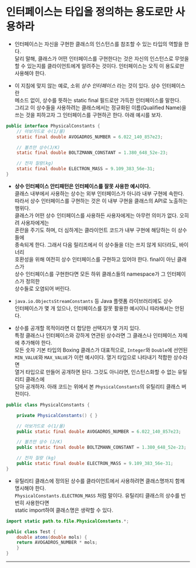 # 인터페이스는 타입을 정의하는 용도로만 사용하라

- 인터페이스는 자신을 구현한 클래스의 인스턴스를 참조할 수 있는 타입의 역할을 한다.  
  달리 말해, 클래스가 어떤 인터페이스를 구현한다는 것은 자신의 인스턴스로 무엇을  
  할 수 있는지를 클라이언트에게 알려주는 것이다. 인터페이스는 오직 이 용도로만  
  사용해야 한다.

- 이 지침에 맞지 않는 예로, 소위 _상수 인터페이스_ 라는 것이 있다. 상수 인터페이스란  
  메소드 없이, 상수를 뜻하는 static final 필드로만 가득찬 인터페이스를 말한다.  
  그리고 이 상수들을 사용하려는 클래스에서는 정규화된 이름(Qualified Name)을  
  쓰는 것을 피하고자 그 인터페이스를 구현하곤 한다. 아래 예시를 보자.

```java
public interface PhysicalConstants {
    // 아보가드로 수(1/몰)
    static final double AVOGADROS_NUMBER = 6.022_140_857e23;

    // 볼츠만 상수(J/K)
    static final double BOLTZMANN_CONSTANT = 1.380_648_52e-23;

    // 전자 질량(kg)
    static final double ELECTRON_MASS = 9.109_383_56e-31;
}
```

- **상수 인터페이스 안티패턴은 인터페이스를 잘못 사용한 예시이다.**  
  클래스 내부에서 사용하는 상수는 외부 인터페이스가 아니라 내부 구현에 속한다.  
  따라서 상수 인터페이스를 구현하는 것은 이 내부 구현을 클래스의 API로 노출하는 행위다.  
  클래스가 어떤 상수 인터페이스를 사용하든 사용자에게는 아무런 의미가 없다. 오히려 사용자에게는  
  혼란을 주기도 하며, 더 심하게는 클라이언트 코드가 내부 구현에 해당하는 이 상수들에  
  종속되게 한다. 그래서 다음 릴리즈에서 이 상수들을 더는 쓰지 않게 되더라도, 바이너리  
  호환성을 위해 여전히 상수 인터페이스를 구현하고 있어야 한다. final이 아닌 클래스가  
  상수 인터페이스를 구현한다면 모든 하위 클래스들의 namespace가 그 인터페이스가 정의한  
  상수들로 오염되어 버린다.

- `java.io.ObjectsStreamConstants` 등 Java 플랫폼 라이브러리에도 상수  
  인터페이스가 몇 개 있으나, 인터페이스를 잘못 활용한 예시이니 따라해서는 안된다.

- 상수를 공개할 목적이라면 더 합당한 선택지가 몇 가지 있다.  
  특정 클래스나 인터페이스와 강하게 연관된 상수라면 그 클래스나 인터페이스 자체에 추가해야 한다.  
  모든 숫자 기본 타입의 Boxing 클래스가 대표적으로, `Integer`와 `Double`에 선언된  
  `MIN_VALUE`와 `MAX_VALUE`가 이런 예시이다. 열거 타입으로 나타내기 적합한 상수라면  
  열거 타입으로 만들어 공개하면 된다. 그것도 아니라면, 인스턴스화할 수 없는 유틸리티 클래스에  
  담아 공개하자. 아래 코드는 위에서 본 `PhysicalConstants`의 유틸리티 클래스 버전이다.

```java
public class PhysicalConstants {

    private PhysicalConstants() { }

    // 아보가드로 수(1/몰)
    public static final double AVOGADROS_NUMBER = 6.022_140_857e23;

    // 볼츠만 상수 (J/K)
    public static final double BOLTZMANN_CONSTANT = 1.380_648_52e-23;

    // 전자 질량 (kg)
    public static final double ELECTRON_MASS = 9.109_383_56e-31;
}
```

- 유틸리티 클래스에 정의된 상수를 클라이언트에서 사용하려면 클래스명까지 함께 명시해야 한다.  
  `PhysicalConstants.ELECTRON_MASS` 처럼 말이다. 유틸리티 클래스의 상수를 빈번히 사용한다면  
  static import하여 클래스명은 생략할 수 있다.

```java
import static path.to.file.PhysicalConstants.*;

public class Test {
    double atoms(double mols) {
	return AVOGADROS_NUMBER * mols;
    }
}
```

<hr/>
